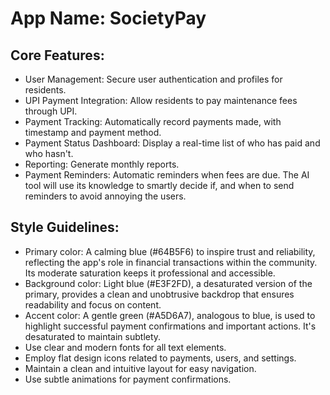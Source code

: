 # **App Name**: SocietyPay

## Core Features:

- User Management: Secure user authentication and profiles for residents.
- UPI Payment Integration: Allow residents to pay maintenance fees through UPI.
- Payment Tracking: Automatically record payments made, with timestamp and payment method.
- Payment Status Dashboard: Display a real-time list of who has paid and who hasn't.
- Reporting: Generate monthly reports.
- Payment Reminders: Automatic reminders when fees are due. The AI tool will use its knowledge to smartly decide if, and when to send reminders to avoid annoying the users.

## Style Guidelines:

- Primary color: A calming blue (#64B5F6) to inspire trust and reliability, reflecting the app's role in financial transactions within the community. Its moderate saturation keeps it professional and accessible.
- Background color: Light blue (#E3F2FD), a desaturated version of the primary, provides a clean and unobtrusive backdrop that ensures readability and focus on content.
- Accent color: A gentle green (#A5D6A7), analogous to blue, is used to highlight successful payment confirmations and important actions. It's desaturated to maintain subtlety.
- Use clear and modern fonts for all text elements.
- Employ flat design icons related to payments, users, and settings.
- Maintain a clean and intuitive layout for easy navigation.
- Use subtle animations for payment confirmations.